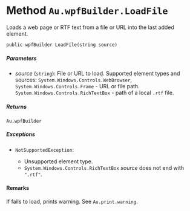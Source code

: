 # Method `Au.wpfBuilder.LoadFile`

Loads a web page or RTF text from a file or URL into the last added element.

```
public wpfBuilder LoadFile(string source)
```

##### Parameters

- *source*  (`string`):
    File or URL to load. Supported element types and sources: `System.Windows.Controls.WebBrowser`, `System.Windows.Controls.Frame` - URL or file path. `System.Windows.Controls.RichTextBox` - path of a local `.rtf` file.

##### Returns

`Au.wpfBuilder`

##### Exceptions

- `NotSupportedException`:

    - Unsupported element type.
    - `System.Windows.Controls.RichTextBox` *source* does not end with `".rtf"`.

#### Remarks

If fails to load, prints warning. See `Au.print.warning`.
